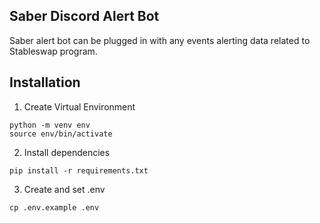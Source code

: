 ## Saber Discord Alert Bot

Saber alert bot can be plugged in with any events alerting data related to Stableswap program.

## Installation
1. Create Virtual Environment
```shell
python -m venv env
source env/bin/activate
```
2. Install dependencies
```shell
pip install -r requirements.txt
```

3. Create and set .env
```shell
cp .env.example .env
```